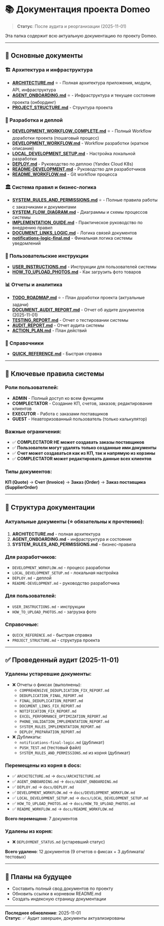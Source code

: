 # 📚 Документация проекта Domeo

> **Статус**: После аудита и реорганизации (2025-11-01)

Эта папка содержит всю актуальную документацию по проекту Domeo.

---

## 📖 Основные документы

### 🏗️ Архитектура и инфраструктура

- **[ARCHITECTURE.md](./ARCHITECTURE.md)** ⭐ - Полная архитектура приложения, модули, API, инфраструктура
- **[AGENT_ONBOARDING.md](./AGENT_ONBOARDING.md)** ⭐ - Инфраструктура и текущее состояние проекта (онбординг)
- **[PROJECT_STRUCTURE.md](./PROJECT_STRUCTURE.md)** - Структура проекта

### 🚀 Разработка и деплой

- **[DEVELOPMENT_WORKFLOW_COMPLETE.md](./DEVELOPMENT_WORKFLOW_COMPLETE.md)** ⭐ - Полный Workflow доработки проекта (пошаговый процесс)
- **[DEVELOPMENT_WORKFLOW.md](./DEVELOPMENT_WORKFLOW.md)** - Workflow разработки (краткое описание)
- **[LOCAL_DEVELOPMENT_SETUP.md](./LOCAL_DEVELOPMENT_SETUP.md)** - Настройка локальной разработки
- **[DEPLOY.md](./DEPLOY.md)** - Руководство по деплою (Yandex Cloud K8s)
- **[README-DEVELOPMENT.md](./README-DEVELOPMENT.md)** - Руководство для разработчиков
- **[README_WORKFLOW.md](./README_WORKFLOW.md)** - Git workflow процесса

### 🏛️ Система правил и бизнес-логика

- **[SYSTEM_RULES_AND_PERMISSIONS.md](./SYSTEM_RULES_AND_PERMISSIONS.md)** ⭐ - Полные правила работы с заказчиками и документами
- **[SYSTEM_FLOW_DIAGRAM.md](./SYSTEM_FLOW_DIAGRAM.md)** - Диаграммы и схемы процессов системы
- **[IMPLEMENTATION_GUIDE.md](./IMPLEMENTATION_GUIDE.md)** - Практическое руководство по внедрению правил
- **[DOCUMENT_LINKS_LOGIC.md](./DOCUMENT_LINKS_LOGIC.md)** - Логика связей документов
- **[notifications-logic-final.md](./notifications-logic-final.md)** - Финальная логика системы уведомлений

### 👥 Пользовательские инструкции

- **[USER_INSTRUCTIONS.md](./USER_INSTRUCTIONS.md)** - Инструкции для пользователей системы
- **[HOW_TO_UPLOAD_PHOTOS.md](./HOW_TO_UPLOAD_PHOTOS.md)** - Как загрузить фото товаров

### 📊 Отчеты и аналитика

- **[TODO_ROADMAP.md](./TODO_ROADMAP.md)** ⭐ - План доработки проекта (актуальные задачи)
- **[DOCUMENT_AUDIT_REPORT.md](./DOCUMENT_AUDIT_REPORT.md)** - Отчет об аудите документов (2025-11-01)
- **[TESTING_REPORT.md](./TESTING_REPORT.md)** - Отчет о тестировании системы
- **[AUDIT_REPORT.md](./AUDIT_REPORT.md)** - Отчет аудита системы
- **[ACTION_PLAN.md](./ACTION_PLAN.md)** - План действий

### 🔧 Справочники

- **[QUICK_REFERENCE.md](./QUICK_REFERENCE.md)** - Быстрая справка

---

## 🎯 Ключевые правила системы

### Роли пользователей:
- **ADMIN** - Полный доступ ко всем функциям
- **COMPLECTATOR** - Создание КП, счетов, заказов; редактирование клиентов
- **EXECUTOR** - Работа с заказами поставщиков
- **GUEST** - Неавторизованный пользователь (только калькулятор)

### Важные ограничения:
- ✅ **COMPLECTATOR НЕ может создавать заказы поставщиков**
- ✅ **Пользователи могут удалять только созданные ими документы**
- ✅ **Счет может создаваться как из КП, так и напрямую из корзины**
- ✅ **COMPLECTATOR может редактировать данные всех клиентов**

### Типы документов:
**КП (Quote)** → **Счет (Invoice)** → **Заказ (Order)** → **Заказ поставщика (SupplierOrder)**

---

## 📁 Структура документации

### Актуальные документы (⭐ обязательны к прочтению):
1. **ARCHITECTURE.md** - полная архитектура
2. **AGENT_ONBOARDING.md** - инфраструктура и состояние
3. **SYSTEM_RULES_AND_PERMISSIONS.md** - бизнес-правила

### Для разработчиков:
- `DEVELOPMENT_WORKFLOW.md` - процесс разработки
- `LOCAL_DEVELOPMENT_SETUP.md` - локальная настройка
- `DEPLOY.md` - деплой
- `README-DEVELOPMENT.md` - руководство разработчика

### Для пользователей:
- `USER_INSTRUCTIONS.md` - инструкции
- `HOW_TO_UPLOAD_PHOTOS.md` - загрузка фото

### Справочные:
- `QUICK_REFERENCE.md` - быстрая справка
- `PROJECT_STRUCTURE.md` - структура проекта

---

## ✅ Проведенный аудит (2025-11-01)

### Удалены устаревшие документы:
- ❌ Отчеты о фиксах (выполнены):
  - `COMPREHENSIVE_DEDUPLICATION_FIX_REPORT.md`
  - `DEDUPLICATION_FINAL_REPORT.md`
  - `FINAL_DEDUPLICATION_REPORT.md`
  - `DOCUMENT_LINKS_FIX_REPORT.md`
  - `NOTIFICATION_FIX_REPORT.md`
  - `EXCEL_PERFORMANCE_OPTIMIZATION_REPORT.md`
  - `PHONE_VALIDATION_IMPLEMENTATION_REPORT.md`
  - `SYSTEM_RULES_IMPLEMENTATION_REPORT.md`
  - `DEPLOY_PREPARATION_REPORT.md`
- ❌ Дубликаты:
  - `notifications-final-logic.md` (дубликат)
  - `PUSH_TEST.md` (тестовый файл)
  - `SYSTEM_RULES_AND_PERMISSIONS.md` из корня (дубликат)

### Перемещены из корня в docs:
- ✅ `ARCHITECTURE.md` → `docs/ARCHITECTURE.md`
- ✅ `AGENT_ONBOARDING.md` → `docs/AGENT_ONBOARDING.md`
- ✅ `DEPLOY.md` → `docs/DEPLOY.md`
- ✅ `DEVELOPMENT_WORKFLOW.md` → `docs/DEVELOPMENT_WORKFLOW.md`
- ✅ `LOCAL_DEVELOPMENT_SETUP.md` → `docs/LOCAL_DEVELOPMENT_SETUP.md`
- ✅ `HOW_TO_UPLOAD_PHOTOS.md` → `docs/HOW_TO_UPLOAD_PHOTOS.md`
- ✅ `README_WORKFLOW.md` → `docs/README_WORKFLOW.md`

**Всего перемещено**: 7 документов

### Удалены из корня:
- ❌ `DEPLOYMENT_STATUS.md` (устаревший статус)

**Всего удалено**: 12 документов (9 отчетов о фиксах + 3 дубликата/тестовых)

---

## 📝 Планы на будущее

- Составить полный свод документов по проекту
- Обновить ссылки в корневом README.md
- Создать индексную страницу документации

---

**Последнее обновление**: 2025-11-01  
**Статус**: ✅ Аудит завершен, документы актуализированы
